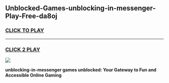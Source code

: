 
## Unblocked-Games-unblocking-in-messenger-Play-Free-da8oj
<h3>
<a href="https://premium76.site?title=unblocking-in-messenger&ref=19M">CLICK TO PLAY</a></h3>
<hr>

<h3>
<a href="https://premium76.site?title=unblocking-in-messenger&ref=19M">CLICK 2 PLAY</a>
  
</h3>

<a href="https://premium76.site?title=unblocking-in-messenger&ref=19M"><img src="https://clearcache.store/games.png"></a>


**unblocking-in-messenger games unblocked: Your Gateway to Fun and Accessible Online Gaming**
